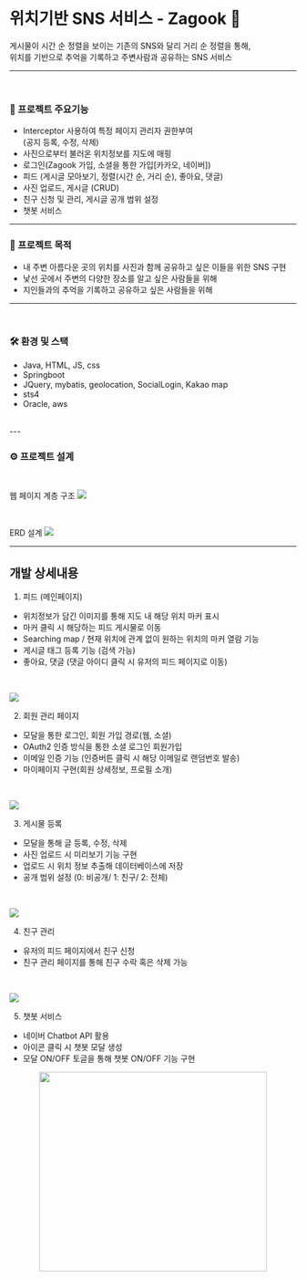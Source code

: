 # 위치기반 SNS 서비스 - Zagook 👣 

게시물이 시간 순 정렬을 보이는 기존의 SNS와 달리 거리 순 정렬을 통해,  
위치를 기반으로 추억을 기록하고 주변사람과 공유하는 SNS 서비스
  
---
<br>

### 🔖 프로젝트 주요기능
- Interceptor 사용하여 특정 페이지 관리자 권한부여  
  (공지 등록, 수정, 삭제)
- 사진으로부터 불러온 위치정보를 지도에 매핑
- 로그인(Zagook 가입, 소셜을 통한 가입[카카오, 네이버])
- 피드 (게시글 모아보기, 정렬(시간 순, 거리 순), 좋아요, 댓글)
- 사진 업로드, 게시글 (CRUD)
- 친구 신청 및 관리, 게시글 공개 범위 설정
- 챗봇 서비스

---
### 📌 프로젝트 목적
- 내 주변 아름다운 곳의 위치를 사진과 함께 공유하고 싶은 이들을 위한 SNS 구현
- 낯선 곳에서 주변의 다양한 장소를 알고 싶은 사람들을 위해
- 지인들과의 추억을 기록하고 공유하고 싶은 사람들을 위해
---
<br>

### 🛠 환경 및 스택
- Java, HTML, JS, css
- Springboot
- JQuery, mybatis, geolocation, SocialLogin, Kakao map
- sts4
- Oracle, aws 
<br>
---

### ⚙️ 프로젝트 설계
<br>

웹 페이지 계층 구조
![](계층구조1.png)

<br>

ERD 설계
![](erd.png)

---

## 개발 상세내용
1. 피드 (메인페이지)
- 위치정보가 담긴 이미지를 통해 지도 내 해당 위치 마커 표시
- 마커 클릭 시 해당하는 피드 게시물로 이동
- Searching map / 현재 위치에 관계 없이 원하는 위치의 마커 열람 기능
- 게시글 태그 등록 기능 (검색 가능)
- 좋아요, 댓글 (댓글 아이디 클릭 시 유저의 피드 페이지로 이동)
<br>

![](feed.png)
<br>



2. 회원 관리 페이지
- 모달을 통한 로그인, 회원 가입 경로(웹, 소셜)
- OAuth2 인증 방식을 통한 소셜 로그인 회원가입
- 이메일 인증 기능 (인증버튼 클릭 시 해당 이메일로 랜덤번호 발송)
- 마이페이지 구현(회원 상세정보, 프로필 소개)
<br>

![](login.png)
<br>

3. 게시물 등록
- 모달을 통해 글 등록, 수정, 삭제
- 사진 업로드 시 미리보기 기능 구현
- 업로드 시 위치 정보 추출해 데이터베이스에 저장
- 공개 범위 설정 (0: 비공개/ 1: 친구/ 2: 전체)
<br>

![](insert.png)
<br>

4. 친구 관리
- 유저의 피드 페이지에서 친구 신청
- 친구 관리 페이지를 통해 친구 수락 혹은 삭제 가능
<br>

![](friend.png)
<br>

5. 챗봇 서비스
- 네이버 Chatbot API 활용
- 아이콘 클릭 시 챗봇 모달 생성
- 모달 ON/OFF 토글을 통해 챗봇 ON/OFF 기능 구현

<p align="center"><img width="400" height="350"  src="chat.png"></p>


